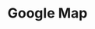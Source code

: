 ---
layout: ressource
title: Google Map
category: Mobilité
image:
  src: /laplie/images/google-map.png
  alt: "icon google map"
url: https://www.google.fr/maps/preview
label: |-
  Avoir l'itinéraire vers une destination
---